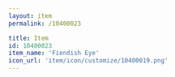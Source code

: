 ```yaml
---
layout: item
permalink: /10400023

title: Item
id: 10400023
item_name: 'Fiendish Eye'
icon_url: 'item/icon/customize/10400019.png'
---
```


